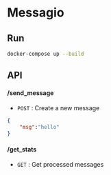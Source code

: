 # Messagio


## Run
```sh
docker-compose up --build
```


## API
#### /send_message
- `POST` : Create a new message
```json
{
    "msg":"hello"
}
```

#### /get_stats
- `GET` : Get processed messages
